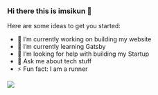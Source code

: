 ### Hi there this is imsikun 👋

Here are some ideas to get you started:

- 🔭 I’m currently working on building my website
- 🌱 I’m currently learning Gatsby
- 🤔 I’m looking for help with building my Startup
- 💬 Ask me about tech stuff
- ⚡ Fun fact: I am a runner

<img src='https://github-readme-stats.vercel.app/api?username=imsikun&&show_icons=true&title_color=ffffff&icon_color=bb2acf&text_color=daf7dc&bg_color=151515'>
